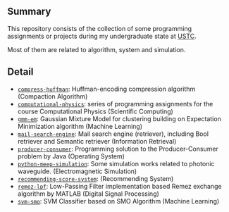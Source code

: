 ## Summary

This repository consists of the collection of some programming assignments or projects during my undergraduate state at [USTC](https://ustc.edu.cn).

Most of them are related to algorithm, system and simulation.

## Detail

- [`compress-huffman`](./compress-huffman/): Huffman-encoding compression algorithm (Compaction Algorithm)
- [`computational-physics`](./computational-physics/): series of programming assignments for the course Computational Physics (Scientific Computing)
- [`gmm-em`](./gmm-em/): Gaussian Mixture Model for clustering building on Expectation Minimization algorithm (Machine Learning)
- [`mail-search-engine`](./mail-search-engine/): Mail search engine (retriever), including Bool retriever and Semantic retriever (Information Retrieval)
- [`producer-consumer`](./producer-consumer/): Programming solution to the Producer-Consumer problem by Java (Operating System)
- [`python-meep-simulation`](./python-meep-simulation/): Some simulation works related to photonic waveguide. (Electromagnetic Simulation)
- [`recommending-score-system`](./recommending-score-system/): (Recommending System)
- [`remez-lpf`](./remez-lpf/): Low-Passing Filter implementation based Remez exchange algorithm by MATLAB (Digital Signal Processing)
- [`svm-smo`](./svm-smo/): SVM Classifier based on SMO Algorithm (Machine Learning)

